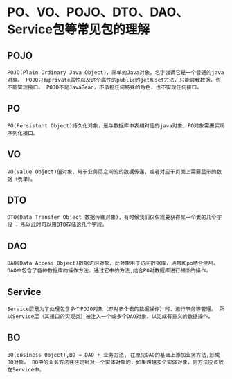 # PO、VO、POJO、DTO、DAO、Service包等常见包的理解

## **POJO**

`POJO(Plain Ordinary Java Object)，简单的Java对象，名字强调它是一个普通的java对象。
POJO只有private属性以及这个属性的public的get和set方法，只能装载数据，也不能实现接口。
POJO不是JavaBean，不承担任何特殊的角色，也不实现任何接口。` 

## **PO**

`PO(Persistent Object)持久化对象，是与数据库中表相对应的java对象，PO对象需要实现序列化接口。` 


## **VO**

`VO(Value Object)值对象，用于业务层之间的的数据传递，或者对应于页面上需要显示的数据（表单）。` 


## **DTO**

`DTO(Data Transfer Object 数据传输对象)，有时候我们仅仅需要获得某一个表的几个字段
，所以此时可以用DTO存储这几个字段。` 


## **DAO**

`DAO(Data Access Object)数据访问对象，此对象用于访问数据库，通常和po结合使用。
DAO中包含了各种数据库的操作方法。通过它中的方法,结合PO对数据库进行相关的操作。` 


## **Service**

`Service层是为了处理包含多个POJO对象（即对多个表的数据操作）时，进行事务等管理。
 所以Service层（其接口的实现类）被注入一个或多个DAO对象，以完成有意义的数据操作。` 

 ## **BO**

 `BO(Business Object),BO = DAO + 业务方法, 在原先DAO的基础上添加业务方法,形成BO对象。
BO中的业务方法往往是针对一个实体对象的，如果跨越多个实体对象，则方法应该放在Service中。 `


